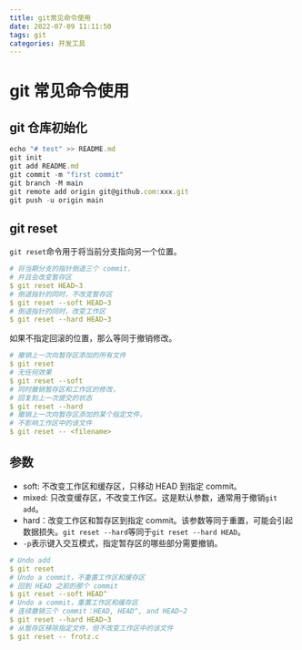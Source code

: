 ```yaml
---
title: git常见命令使用
date: 2022-07-09 11:11:50
tags: git
categories: 开发工具
---
```


# git 常见命令使用

## git 仓库初始化

```js
echo "# test" >> README.md
git init
git add README.md
git commit -m "first commit"
git branch -M main
git remote add origin git@github.com:xxx.git
git push -u origin main

```

## git reset

`git reset`命令用于将当前分支指向另一个位置。

```yml
# 将当期分支的指针倒退三个 commit，
# 并且会改变暂存区
$ git reset HEAD~3
# 倒退指针的同时，不改变暂存区
$ git reset --soft HEAD~3
# 倒退指针的同时，改变工作区
$ git reset --hard HEAD~3
```

如果不指定回滚的位置，那么等同于撤销修改。

```yml
# 撤销上一次向暂存区添加的所有文件
$ git reset
# 无任何效果
$ git reset --soft
# 同时撤销暂存区和工作区的修改，
# 回复到上一次提交的状态
$ git reset --hard
# 撤销上一次向暂存区添加的某个指定文件，
# 不影响工作区中的该文件
$ git reset -- <filename>
```

## 参数

- soft: 不改变工作区和缓存区，只移动 HEAD 到指定 commit。
- mixed: 只改变缓存区，不改变工作区。这是默认参数，通常用于撤销`git add`。
- hard：改变工作区和暂存区到指定 commit。该参数等同于重置，可能会引起数据损失。`git reset --hard`等同于`git reset --hard HEAD`。
- `-p`表示键入交互模式，指定暂存区的哪些部分需要撤销。

```yml
# Undo add
$ git reset
# Undo a commit，不重置工作区和缓存区
# 回到 HEAD 之前的那个 commit
$ git reset --soft HEAD^
# Undo a commit，重置工作区和缓存区
# 连续撤销三个 commit：HEAD, HEAD^, and HEAD~2
$ git reset --hard HEAD~3
# 从暂存区移除指定文件，但不改变工作区中的该文件
$ git reset -- frotz.c
```
